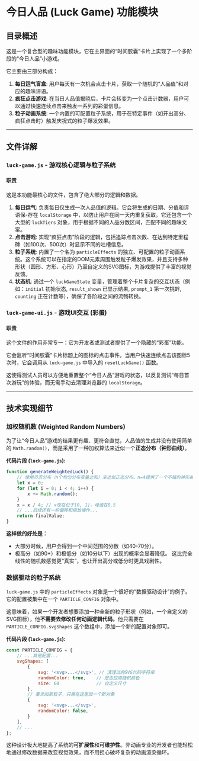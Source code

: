 # 今日人品 (Luck Game) 功能模块

## 目录概述

这是一个复合型的趣味功能模块，它在主界面的“时间胶囊”卡片上实现了一个多阶段的“今日人品”小游戏。

它主要由三部分构成：
1.  **每日运气盲盒**: 用户每天有一次机会点击卡片，获取一个随机的“人品值”和对应的趣味评语。
2.  **疯狂点击游戏**: 在当日人品值揭晓后，卡片会转变为一个点击计数器，用户可以通过快速连续点击来触发一系列的彩蛋信息。
3.  **粒子动画系统**: 一个内置的可配置粒子系统，用于在特定事件（如开出高分、疯狂点击时）触发庆祝式的粒子爆发效果。

---

## 文件详解

### `luck-game.js` - 游戏核心逻辑与粒子系统

#### 职责

这是本功能最核心的文件，包含了绝大部分的逻辑和数据。

1.  **每日运气**: 负责每日仅生成一次人品值的逻辑。它会将生成的日期、分值和评语保-存在 `localStorage` 中，以防止用户在同一天内重复获取。它还包含一个大型的 `luckTiers` 对象，用于根据不同的人品分数区间，匹配不同的趣味文案。
2.  **点击游戏**: 实现“疯狂点击”阶段的逻辑，包括追踪点击次数、在达到特定里程碑（如100次、500次）时显示不同的吐槽信息。
3.  **粒子系统**: 内置了一个名为 `particleEffects` 的独立、可配置的粒子动画系统。这个系统可以在指定的DOM元素周围触发粒子爆发效果，并且支持多种形状（圆形、方形、心形）乃至自定义的SVG图标，为游戏提供了丰富的视觉反馈。
4.  **状态机**: 通过一个 `luckGameState` 变量，管理着整个卡片复杂的交互状态（例如：`initial` 初始状态, `result_shown` 已显示结果, `prompt_1` 第一次挑衅, `counting` 正在计数等），确保了各阶段之间的流畅转换。

### `luck-game-ui.js` - 游戏UI交互 (彩蛋)

#### 职责

这个文件的作用非常专一：它为开发者或测试者提供了一个隐藏的“彩蛋”功能。

它会监听“时间胶囊”卡片标题上的图标的点击事件。当用户快速连续点击该图标5次时，它会调用从 `luck-game.js` 中导入的 `resetLuckGame()` 函数。

这使得测试人员可以方便地重置整个“今日人品”游戏的状态，以反复测试“每日首次游玩”的体验，而无需手动去清理浏览器的 `localStorage`。

---

## 技术实现细节

### 加权随机数 (Weighted Random Numbers)

为了让“今日人品”游戏的结果更有趣、更符合直觉，人品值的生成并没有使用简单的 `Math.random()`，而是采用了一种加权算法来近似一个**正态分布（钟形曲线）**。

**代码片段 (`luck-game.js`):**
```javascript
function generateWeightedLuck() {
    // 使用贝茨分布（n个均匀分布变量之和）来近似正态分布。n=4提供了一个不错的钟形曲线。
    let x = 0;
    for (let i = 0; i < 4; i++) {
        x += Math.random();
    }
    x = x / 4; // x现在位于[0, 1]，峰值在0.5
    // ...后续还有一些偏移和缩放操作...
    return finalValue;
}
```
**这样做的好处是：**
-   大部分时候，用户会得到一个中间范围的分数（如40-70分）。
-   极高分（如90+）和极低分（如10分以下）出现的概率会显著降低。
这比完全线性的随机数感觉更“真实”，也让开出高分或低分时更具戏剧性。

### 数据驱动的粒子系统

`luck-game.js` 中的 `particleEffects` 对象是一个很好的“数据驱动设计”的例子。它的配置被集中在一个 `PARTICLE_CONFIG` 对象中。

这意味着，如果一个开发者想要添加一种全新的粒子形状（例如，一个自定义的SVG图标），他**不需要去修改任何动画逻辑代码**。他只需要在 `PARTICLE_CONFIG.svgShapes` 这个数组中，添加一个新的配置对象即可。

**代码片段 (`luck-game.js`):**
```javascript
const PARTICLE_CONFIG = {
    // ...其他配置...
    svgShapes: [
        {
            svg: '<svg>...</svg>', // 清理过的SVG代码字符串
            randomColor: true,    // 是否应用随机颜色
            size: 60              // 自定义尺寸
        },
        // 要添加新粒子，只需在这里加一个新对象
        {
            svg: '<svg>...</svg>',
            randomColor: false,
        }
    ],
    // ...
};
```
这种设计极大地提高了系统的**可扩展性**和**可维护性**。非动画专业的开发者也能轻松地通过修改数据来改变视觉效果，而不用担心破坏复杂的动画渲染循环。
